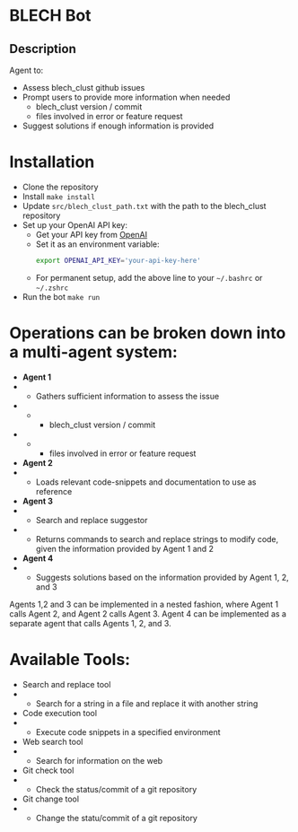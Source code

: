 # BLECH Bot
## Description
Agent to:
- Assess blech_clust github issues
- Prompt users to provide more information when needed
    - blech_clust version / commit
    - files involved in error or feature request
- Suggest solutions if enough information is provided

# Installation
- Clone the repository
- Install `make install`
- Update `src/blech_clust_path.txt` with the path to the blech_clust repository
- Set up your OpenAI API key:
  - Get your API key from [OpenAI](https://platform.openai.com/api-keys)
  - Set it as an environment variable:
    ```bash
    export OPENAI_API_KEY='your-api-key-here'
    ```
  - For permanent setup, add the above line to your `~/.bashrc` or `~/.zshrc`
- Run the bot `make run`

# Operations can be broken down into a multi-agent system:
- **Agent 1**
- - Gathers sufficient information to assess the issue
- - - blech_clust version / commit
- - - files involved in error or feature request
- **Agent 2**
- - Loads relevant code-snippets and documentation to use as reference
- **Agent 3**
- - Search and replace suggestor
- - Returns commands to search and replace strings to modify code, given the information provided by Agent 1 and 2
- **Agent 4**
- - Suggests solutions based on the information provided by Agent 1, 2, and 3

Agents 1,2 and 3 can be implemented in a nested fashion, where Agent 1 calls Agent 2, and Agent 2 calls Agent 3. Agent 4 can be implemented as a separate agent that calls Agents 1, 2, and 3.

# Available Tools:
- Search and replace tool
- - Search for a string in a file and replace it with another string
- Code execution tool
- - Execute code snippets in a specified environment
- Web search tool
- - Search for information on the web
- Git check tool
- - Check the status/commit of a git repository
- Git change tool
- - Change the statu/commit of a git repository
